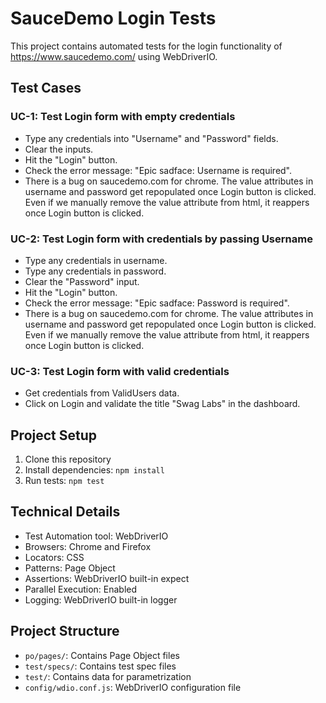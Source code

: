 # SauceDemo Login Tests

This project contains automated tests for the login functionality of https://www.saucedemo.com/ using WebDriverIO.

## Test Cases

### UC-1: Test Login form with empty credentials

- Type any credentials into "Username" and "Password" fields.
- Clear the inputs.
- Hit the "Login" button.
- Check the error message: "Epic sadface: Username is required".
- There is a bug on saucedemo.com for chrome. The value attributes in username and password get repopulated once Login button is clicked. Even if we manually remove the value attribute from html, it reappers once Login button is clicked.

### UC-2: Test Login form with credentials by passing Username

- Type any credentials in username.
- Type any credentials in password.
- Clear the "Password" input.
- Hit the "Login" button.
- Check the error message: "Epic sadface: Password is required".
- There is a bug on saucedemo.com for chrome. The value attributes in username and password get repopulated once Login button is clicked. Even if we manually remove the value attribute from html, it reappers once Login button is clicked.

### UC-3: Test Login form with valid credentials

- Get credentials from ValidUsers data.
- Click on Login and validate the title "Swag Labs" in the dashboard.

## Project Setup

1. Clone this repository
2. Install dependencies: `npm install`
3. Run tests: `npm test`

## Technical Details

- Test Automation tool: WebDriverIO
- Browsers: Chrome and Firefox
- Locators: CSS
- Patterns: Page Object
- Assertions: WebDriverIO built-in expect
- Parallel Execution: Enabled
- Logging: WebDriverIO built-in logger

## Project Structure

- `po/pages/`: Contains Page Object files
- `test/specs/`: Contains test spec files
- `test/`: Contains data for parametrization
- `config/wdio.conf.js`: WebDriverIO configuration file
